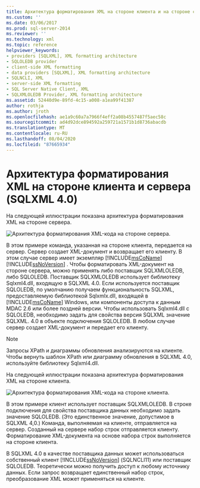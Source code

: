 ```yaml
---
title: Архитектура форматирования XML на стороне клиента и на стороне сервера (SQLXML 4,0) | Документация Майкрософт
ms.custom: ''
ms.date: 03/06/2017
ms.prod: sql-server-2014
ms.reviewer: ''
ms.technology: xml
ms.topic: reference
helpviewer_keywords:
- providers [SQLXML], XML formatting architecture
- SQLOLEDB provider
- client-side XML formatting
- data providers [SQLXML], XML formatting architecture
- SQLNCLI, XML
- server-side XML formatting
- SQL Server Native Client, XML
- SQLXMLOLEDB Provider, XML formatting architecture
ms.assetid: 52440d9e-89fd-4c15-a008-a1ea99f41387
author: rothja
ms.author: jroth
ms.openlocfilehash: ae1a9c60a7a7966f4eff2a08b4557487f5aec58c
ms.sourcegitcommit: ad4d92dce894592a259721a1571b1d8736abacdb
ms.translationtype: MT
ms.contentlocale: ru-RU
ms.lasthandoff: 08/04/2020
ms.locfileid: "87665934"
---
```

# <a name="architecture-of-client-side-and-server-side-xml-formatting-sqlxml-40"></a>Архитектура форматирования XML на стороне клиента и сервера (SQLXML 4.0)
  На следующей иллюстрации показана архитектура форматирования XML на стороне сервера.  
  
 ![Архитектура форматирования XML-кода на стороне сервера.](../../../database-engine/dev-guide/media/serversidexml.gif "Архитектура форматирования XML-кода на стороне сервера.")  
  
 В этом примере команда, указанная на стороне клиента, передается на сервер. Сервер создает XML-документ и возвращает его клиенту. В этом случае сервер имеет экземпляр [!INCLUDE[msCoName](../../../includes/msconame-md.md)] [!INCLUDE[ssNoVersion](../../../includes/ssnoversion-md.md)] . Чтобы форматировать XML-документ на стороне сервера, можно применять либо поставщик SQLXMLOLEDB, либо SQLOLEDB.  Поставщик SQLXMLOLEDB использует библиотеку Sqlxml4.dll, входящую в SQLXML 4.0. Если используется поставщик SQLOLEDB, по умолчанию получаем функциональность SQLXML, предоставляемую библиотекой Sqlxmlx.dll, входящей в [!INCLUDE[msCoName](../../../includes/msconame-md.md)] Windows, или компоненты доступа к данным MDAC 2.6 или более поздней версии. Чтобы использовать Sqlxml4.dll с SQLOLEDB, необходимо задать для свойства версия SQLXML значение SQLXML. 4.0 в объекте подключения SQLOLEDB. В любом случае сервер создает XML-документ и передает его клиенту.  
  
> [!NOTE]  
>  Запросы XPath и диаграммы обновления анализируются на клиенте. Чтобы вернуть шаблон XPath или диаграмму обновления в SQLXML 4.0, используйте библиотеку Sqlxml4.dll.  
  
 На следующей иллюстрации показана архитектура форматирования XML на стороне клиента.  
  
 ![Архитектура форматирования XML-кода на стороне клиента.](../../../database-engine/dev-guide/media/clientsidexml.gif "Архитектура форматирования XML-кода на стороне клиента.")  
  
 В этом примере клиент использует поставщик SQLXMLOLEDB. В строке подключения для свойства поставщика данных необходимо задать значение SQLOLEDB. (Это единственное значение, допустимое в SQLXML 4,0.) Команда, выполняемая на клиенте, отправляется на сервер. Созданный на сервере набор строк отправляется клиенту. Форматирование XML-документа на основе набора строк выполняется на стороне клиента.  
  
 В SQLXML 4.0 в качестве поставщика данных может использоваться собственный клиент [!INCLUDE[ssNoVersion](../../../includes/ssnoversion-md.md)] (SQLNCLI11) или поставщик SQLOLEDB. Теоретически можно получить доступ к любому источнику данных. Если запрос возвращает единственный набор строк, преобразование XML может применяться на клиенте.  
  
  
